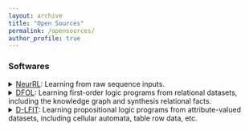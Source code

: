 ```yaml
---
layout: archive
title: "Open Sources"
permalink: /opensources/
author_profile: true
---
```


### Softwares
<details>
    <summary><a href="https://github.com/gaokun12/NeurRL">NeurRL</a>: Learning from raw sequence inputs.</summary>  
    <ul>
    <li>AI for Healthcare</li>
    <li>AI for Fintech</li>
    <li>Time Series Data</li>
    </ul> 
</details>

<details>
    <summary><a href="https://github.com/gaokun12/DFORL">DFOL</a>: Learning first-order logic programs from relational datasets, including the knowledge graph and synthesis relational facts.</summary>   
    <ul>
    <li>Knowledge Graph</li>
    <li>No GPU Dependency</li>
    </ul> 
</details>

<details>
  <summary><a href="https://github.com/gaokun12/D-LFIT">D-LFIT</a>: Learning propositional logic programs from attribute-valued datasets, including cellular automata, table row data, etc.</summary>
    <ul>
    <li>AI for Healthcare</li>
    <li>Boolean Networks</li>
    <li>No GPU Dependency</li>
    </ul> 
</details>











 &nbsp;






 &nbsp;





 &nbsp;






